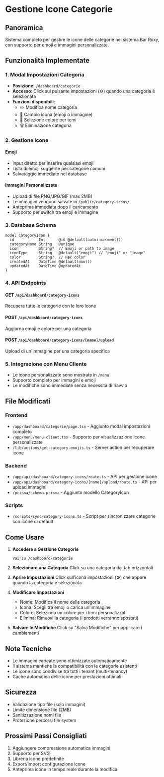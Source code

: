 # Gestione Icone Categorie

## Panoramica
Sistema completo per gestire le icone delle categorie nel sistema Bar Roxy, con supporto per emoji e immagini personalizzate.

## Funzionalità Implementate

### 1. Modal Impostazioni Categoria
- **Posizione**: `/dashboard/categorie`
- **Accesso**: Click sul pulsante impostazioni (⚙️) quando una categoria è selezionata
- **Funzioni disponibili**:
  - ✏️ Modifica nome categoria
  - 🎨 Cambio icona (emoji o immagine)
  - 🎨 Selezione colore per temi
  - 🗑️ Eliminazione categoria

### 2. Gestione Icone
#### Emoji
- Input diretto per inserire qualsiasi emoji
- Lista di emoji suggerite per categorie comuni
- Salvataggio immediato nel database

#### Immagini Personalizzate
- Upload di file PNG/JPG/GIF (max 2MB)
- Le immagini vengono salvate in `/public/category-icons/`
- Anteprima immediata dopo il caricamento
- Supporto per switch tra emoji e immagine

### 3. Database Schema
```prisma
model CategoryIcon {
  id           Int      @id @default(autoincrement())
  categoryName String   @unique
  icon         String?  // Emoji or path to image
  iconType     String   @default("emoji") // "emoji" or "image"
  color        String?  // Hex color
  createdAt    DateTime @default(now())
  updatedAt    DateTime @updatedAt
}
```

### 4. API Endpoints

#### GET `/api/dashboard/category-icons`
Recupera tutte le categorie con le loro icone

#### POST `/api/dashboard/category-icons`
Aggiorna emoji e colore per una categoria

#### POST `/api/dashboard/category-icons/[name]/upload`
Upload di un'immagine per una categoria specifica

### 5. Integrazione con Menu Cliente
- Le icone personalizzate sono mostrate in `/menu`
- Supporto completo per immagini e emoji
- Le modifiche sono immediate senza necessità di riavvio

## File Modificati

### Frontend
- `/app/dashboard/categorie/page.tsx` - Aggiunto modal impostazioni completo
- `/app/menu/menu-client.tsx` - Supporto per visualizzazione icone personalizzate
- `/lib/actions/get-category-emojis.ts` - Server action per recuperare icone

### Backend
- `/app/api/dashboard/category-icons/route.ts` - API per gestione icone
- `/app/api/dashboard/category-icons/[name]/upload/route.ts` - API per upload immagini
- `/prisma/schema.prisma` - Aggiunto modello CategoryIcon

### Scripts
- `/scripts/sync-category-icons.ts` - Script per sincronizzare categorie con icone di default

## Come Usare

1. **Accedere a Gestione Categorie**
   ```
   Vai su /dashboard/categorie
   ```

2. **Selezionare una Categoria**
   Click su una categoria dai tab orizzontali

3. **Aprire Impostazioni**
   Click sull'icona impostazioni (⚙️) che appare quando la categoria è selezionata

4. **Modificare Impostazioni**
   - Nome: Modifica il nome della categoria
   - Icona: Scegli tra emoji o carica un'immagine
   - Colore: Seleziona un colore per i temi personalizzati
   - Elimina: Rimuovi la categoria (i prodotti verranno spostati)

5. **Salvare le Modifiche**
   Click su "Salva Modifiche" per applicare i cambiamenti

## Note Tecniche

- Le immagini caricate sono ottimizzate automaticamente
- Il sistema mantiene la compatibilità con le categorie esistenti
- Le icone sono condivise tra tutti i tenant (multi-tenancy)
- Cache automatica delle icone per prestazioni ottimali

## Sicurezza

- Validazione tipo file (solo immagini)
- Limite dimensione file (2MB)
- Sanitizzazione nomi file
- Protezione percorsi file system

## Prossimi Passi Consigliati

1. Aggiungere compressione automatica immagini
2. Supporto per SVG
3. Libreria icone predefinite
4. Export/Import configurazione icone
5. Anteprima icone in tempo reale durante la modifica